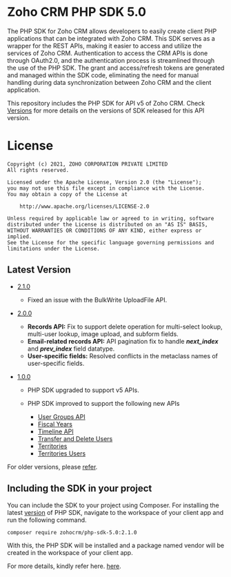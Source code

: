 # Zoho CRM PHP SDK 5.0

The PHP SDK for Zoho CRM allows developers to easily create client PHP applications that can be integrated with Zoho CRM. This SDK serves as a wrapper for the REST APIs, making it easier to access and utilize the services of Zoho CRM. 
Authentication to access the CRM APIs is done through OAuth2.0, and the authentication process is streamlined through the use of the PHP SDK. The grant and access/refresh tokens are generated and managed within the SDK code, eliminating the need for manual handling during data synchronization between Zoho CRM and the client application.

This repository includes the PHP SDK for API v5 of Zoho CRM. Check [Versions](https://github.com/zoho/zohocrm-php-sdk-5.0/releases) for more details on the versions of SDK released for this API version.

License
=======

    Copyright (c) 2021, ZOHO CORPORATION PRIVATE LIMITED 
    All rights reserved. 

    Licensed under the Apache License, Version 2.0 (the "License"); 
    you may not use this file except in compliance with the License. 
    You may obtain a copy of the License at 
    
        http://www.apache.org/licenses/LICENSE-2.0 
    
    Unless required by applicable law or agreed to in writing, software 
    distributed under the License is distributed on an "AS IS" BASIS, 
    WITHOUT WARRANTIES OR CONDITIONS OF ANY KIND, either express or implied. 
    See the License for the specific language governing permissions and 
    limitations under the License.


## Latest Version

- [2.1.0](/versions/2.1.0/README.md)

    - Fixed an issue with the BulkWrite UploadFile API.

- [2.0.0](/versions/2.0.0/README.md)

    - **Records API:** Fix to support delete operation for multi-select lookup, multi-user lookup, image upload, and subform fields.
    - **Email-related records API:** API pagination fix to handle ***next_index*** and ***prev_index*** field datatype.
    - **User-specific fields:** Resolved conflicts in the metaclass names of user-specific fields.

- [1.0.0](/versions/1.0.0/README.md)

    - PHP SDK upgraded to support v5 APIs.

    - PHP SDK improved to support the following new APIs

        - [User Groups API](https://www.zoho.com/crm/developer/docs/api/v5/associated-user-count-user-group.html)
        - [Fiscal Years](https://www.zoho.com/crm/developer/docs/api/v5/get-fiscal-year.html)
        - [Timeline API](https://www.zoho.com/crm/developer/docs/api/v5/timeline-of-a-record.html)
        - [Transfer and Delete Users](https://www.zoho.com/crm/developer/docs/api/v5/transfer_records-delete_user.html)
        - [Territories](https://www.zoho.com/crm/developer/docs/api/v5/add-territories.html)
        - [Territories Users](https://www.zoho.com/crm/developer/docs/api/v5/associate-users-territory.html)
  
For older versions, please [refer](https://github.com/zoho/zohocrm-php-sdk-5.0/releases).

## Including the SDK in your project
You can include the SDK to your project using Composer.
For installing the latest [version](https://github.com/zoho/zohocrm-php-sdk-5.0/releases/tag/2.1.0) of PHP SDK, navigate to the workspace of your client app and run the following command.

```sh
composer require zohocrm/php-sdk-5.0:2.1.0
```
With this, the PHP SDK will be installed and a package named vendor will be created in the workspace of your client app.

For more details, kindly refer here. [here](/versions/2.1.0/README.md).
